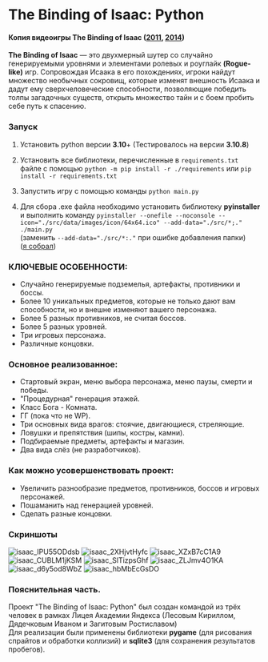 # The Binding of Isaac: Python

#### Копия видеоигры The Binding of Isaac ([2011](https://store.steampowered.com/app/113200/The_Binding_of_Isaac), [2014](https://store.steampowered.com/app/250900/The_Binding_of_Isaac_Rebirth/))

**The Binding of Isaac** — это двухмерный шутер со случайно генерируемыми уровнями и элементами ролевых и роуглайк **(Rogue-like)** игр. Сопровождая Исаака в его похождениях, игроки найдут множество необычных сокровищ, которые изменят внешность Исаака и дадут ему сверхчеловеческие способности, позволяющие победить толпы загадочных существ, открыть множество тайн и с боем пробить себе путь к спасению. 

### Запуск

1. Установить python версии **3.10**+
(Тестировалось на версии **3.10.8**)
2. Установить все библиотеки, перечисленные в `requirements.txt` файле с помощью `python -m pip install -r ./requirements` или `pip install -r requirements.txt`
3. Запустить игру с помощью команды `python main.py`

4. Для сбора .exe файла необходимо установить библиотеку **pyinstaller** и выполнить команду `pyinstaller --onefile --noconsole --icon="./src/data/images/icon/64x64.ico" --add-data="./src/*;." ./main.py`\
   (заменить `--add-data="./src/*:."` при ошибке добавления папки)\
   ([я собрал](https://disk.yandex.ru/d/jOwi0qNT6PTRwg))
   

### КЛЮЧЕВЫЕ ОСОБЕННОСТИ: 

- Случайно генерируемые подземелья, артефакты, противники и боссы.
- Более 10 уникальных предметов, которые не только дают вам способности, но и внешне изменяют вашего персонажа.
- Более 5 разных противников, не считая боссов.
- Более 5 разных уровней.
- Три игровых персонажа.
- Различные концовки.

### Основное реализованное:

- Стартовый экран, меню выбора персонажа, меню паузы, смерти и победы.
- "Процедурная" генерация этажей.
- Класс Бога - Комната.
- ГГ (пока что не WP).
- Три основных вида врагов: стоячие, двигающиеся, стреляющие.
- Ловушки и препятствия (шипы, костры, камни).
- Подбираемые предметы, артефакты и магазин.
- Два вида слёз (не разработчиков).

### Как можно усовершенствовать проект:

- Увеличить разнообразие предметов, противников, боссов и игровых персонажей.
- Пошаманить над генерацией уровней.
- Сделать разные концовки.

### Скриншоты
![isaac_IPU55ODdsb](https://user-images.githubusercontent.com/104463209/215344266-21f53dc1-2f5f-46b0-9c60-246aeca3a754.png)
![isaac_2XHjvtHyfc](https://user-images.githubusercontent.com/104463209/215344280-3b2338db-5f86-469e-b109-7487e46fa72d.png)
![isaac_XZxB7cC1A9](https://user-images.githubusercontent.com/104463209/215344300-e97a3a59-0826-4c84-9bd6-f4e24f5fb280.png)
![isaac_CUBLM1jKSM](https://user-images.githubusercontent.com/104463209/215344301-43a5dd86-60a0-46d7-8e86-ed1911395c1e.png)
![isaac_SlTizpsGhf](https://user-images.githubusercontent.com/104463209/215344303-4f7429f5-0218-463b-87c5-8281e5ff4208.png)
![isaac_ZLJmv4O1KA](https://user-images.githubusercontent.com/104463209/215344306-8ae8b4fa-7bbd-4c11-aa13-40c14ed945e5.png)
![isaac_d6y5od8WbZ](https://user-images.githubusercontent.com/104463209/215344311-ae9b537e-16ad-4ad8-8a40-781df2877e44.png)
![isaac_hbMbEcGsDO](https://user-images.githubusercontent.com/104463209/215344317-f50f5e60-d73d-4c33-ab05-3f68c221e3dc.png)

### Пояснительная часть.
Проект "The Binding of Isaac: Python" был создан командой из трёх человек в рамках Лицея Академии Яндекса (Лесовым Кириллом, Дядечковым Иваном и Загитовым Ростиславом)\
Для реализации были применены библиотеки **pygame** (для рисования спрайтов и обработки коллизий) и **sqlite3** (для сохранения результатов пробегов).
